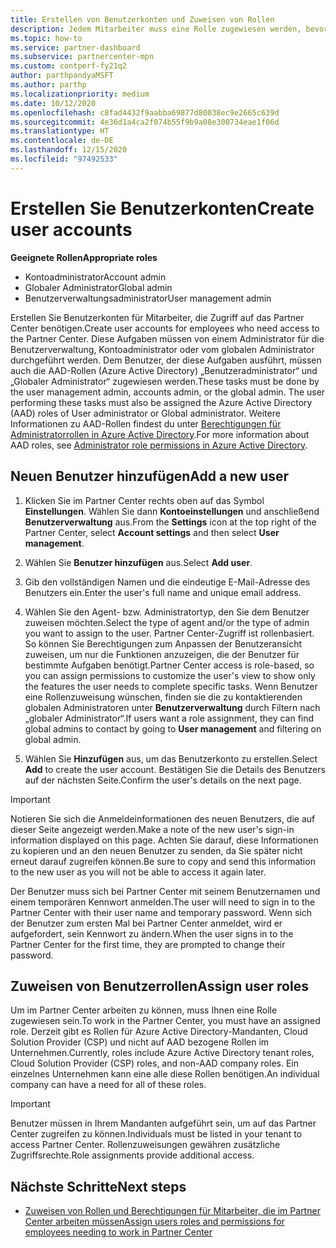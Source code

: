 ```yaml
---
title: Erstellen von Benutzerkonten und Zuweisen von Rollen
description: Jedem Mitarbeiter muss eine Rolle zugewiesen werden, bevor er auf das Partner Center zugreifen kann. Erfahren Sie, wie Sie Benutzerkonten erstellen, Rollen zuweisen und Berechtigungen festlegen.
ms.topic: how-to
ms.service: partner-dashboard
ms.subservice: partnercenter-mpn
ms.custom: contperf-fy21q2
author: parthpandyaMSFT
ms.author: parthp
ms.localizationpriority: medium
ms.date: 10/12/2020
ms.openlocfilehash: c8fad4432f9aabba69877d80038ec9e2665c639d
ms.sourcegitcommit: 4e36d1a4ca2f074b55f9b9a08e300734eae1f06d
ms.translationtype: HT
ms.contentlocale: de-DE
ms.lasthandoff: 12/15/2020
ms.locfileid: "97492533"
---
```

# <a name="create-user-accounts"></a><span data-ttu-id="e2790-104">Erstellen Sie Benutzerkonten</span><span class="sxs-lookup"><span data-stu-id="e2790-104">Create user accounts</span></span>  

<span data-ttu-id="e2790-105">**Geeignete Rollen**</span><span class="sxs-lookup"><span data-stu-id="e2790-105">**Appropriate roles**</span></span>

- <span data-ttu-id="e2790-106">Kontoadministrator</span><span class="sxs-lookup"><span data-stu-id="e2790-106">Account admin</span></span>
- <span data-ttu-id="e2790-107">Globaler Administrator</span><span class="sxs-lookup"><span data-stu-id="e2790-107">Global admin</span></span>
- <span data-ttu-id="e2790-108">Benutzerverwaltungsadministrator</span><span class="sxs-lookup"><span data-stu-id="e2790-108">User management admin</span></span>

<span data-ttu-id="e2790-109">Erstellen Sie Benutzerkonten für Mitarbeiter, die Zugriff auf das Partner Center benötigen.</span><span class="sxs-lookup"><span data-stu-id="e2790-109">Create user accounts for employees who need access to the Partner Center.</span></span> <span data-ttu-id="e2790-110">Diese Aufgaben müssen von einem Administrator für die Benutzerverwaltung, Kontoadministrator oder vom globalen Administrator durchgeführt werden. Dem Benutzer, der diese Aufgaben ausführt, müssen auch die AAD-Rollen (Azure Active Directory) „Benutzeradministrator“ und „Globaler Administrator“ zugewiesen werden.</span><span class="sxs-lookup"><span data-stu-id="e2790-110">These tasks must be done by the user management admin, accounts admin, or the global admin. The user performing these tasks must also be assigned the Azure Active Directory (AAD) roles of User administrator or Global administrator.</span></span> <span data-ttu-id="e2790-111">Weitere Informationen zu AAD-Rollen findest du unter [Berechtigungen für Administratorrollen in Azure Active Directory](/azure/active-directory/users-groups-roles/directory-assign-admin-roles).</span><span class="sxs-lookup"><span data-stu-id="e2790-111">For more information about AAD roles, see [Administrator role permissions in Azure Active Directory](/azure/active-directory/users-groups-roles/directory-assign-admin-roles).</span></span>

## <a name="add-a-new-user"></a><span data-ttu-id="e2790-112">Neuen Benutzer hinzufügen</span><span class="sxs-lookup"><span data-stu-id="e2790-112">Add a new user</span></span>

1. <span data-ttu-id="e2790-113">Klicken Sie im Partner Center rechts oben auf das Symbol **Einstellungen**. Wählen Sie dann **Kontoeinstellungen** und anschließend **Benutzerverwaltung** aus.</span><span class="sxs-lookup"><span data-stu-id="e2790-113">From the **Settings** icon at the top right of the Partner Center, select **Account settings** and then select **User management**.</span></span>

2. <span data-ttu-id="e2790-114">Wählen Sie **Benutzer hinzufügen** aus.</span><span class="sxs-lookup"><span data-stu-id="e2790-114">Select **Add user**.</span></span>

3. <span data-ttu-id="e2790-115">Gib den vollständigen Namen und die eindeutige E-Mail-Adresse des Benutzers ein.</span><span class="sxs-lookup"><span data-stu-id="e2790-115">Enter the user's full name and unique email address.</span></span>

4. <span data-ttu-id="e2790-116">Wählen Sie den Agent- bzw. Administratortyp, den Sie dem Benutzer zuweisen möchten.</span><span class="sxs-lookup"><span data-stu-id="e2790-116">Select the type of agent and/or the type of admin you want to assign to the user.</span></span> <span data-ttu-id="e2790-117">Partner Center-Zugriff ist rollenbasiert. So können Sie Berechtigungen zum Anpassen der Benutzeransicht zuweisen, um nur die Funktionen anzuzeigen, die der Benutzer für bestimmte Aufgaben benötigt.</span><span class="sxs-lookup"><span data-stu-id="e2790-117">Partner Center access is role-based, so you can assign permissions to customize the user's view to show only the features the user needs to complete specific tasks.</span></span>  <span data-ttu-id="e2790-118">Wenn Benutzer eine Rollenzuweisung wünschen, finden sie die zu kontaktierenden globalen Administratoren unter **Benutzerverwaltung** durch Filtern nach „globaler Administrator“.</span><span class="sxs-lookup"><span data-stu-id="e2790-118">If users want a role assignment, they can find global admins to contact by going to **User management** and filtering on global admin.</span></span>

5. <span data-ttu-id="e2790-119">Wählen Sie **Hinzufügen** aus, um das Benutzerkonto zu erstellen.</span><span class="sxs-lookup"><span data-stu-id="e2790-119">Select **Add** to create the user account.</span></span> <span data-ttu-id="e2790-120">Bestätigen Sie die Details des Benutzers auf der nächsten Seite.</span><span class="sxs-lookup"><span data-stu-id="e2790-120">Confirm the user's details on the next page.</span></span>

> [!IMPORTANT]  
> <span data-ttu-id="e2790-121">Notieren Sie sich die Anmeldeinformationen des neuen Benutzers, die auf dieser Seite angezeigt werden.</span><span class="sxs-lookup"><span data-stu-id="e2790-121">Make a note of the new user's sign-in information displayed on this page.</span></span> <span data-ttu-id="e2790-122">Achten Sie darauf, diese Informationen zu kopieren und an den neuen Benutzer zu senden, da Sie später nicht erneut darauf zugreifen können.</span><span class="sxs-lookup"><span data-stu-id="e2790-122">Be sure to copy and send this information to the new user as you will not be able to access it again later.</span></span> 

<span data-ttu-id="e2790-123">Der Benutzer muss sich bei Partner Center mit seinem Benutzernamen und einem temporären Kennwort anmelden.</span><span class="sxs-lookup"><span data-stu-id="e2790-123">The user will need to sign in to the Partner Center with their user name and temporary password.</span></span> <span data-ttu-id="e2790-124">Wenn sich der Benutzer zum ersten Mal bei Partner Center anmeldet, wird er aufgefordert, sein Kennwort zu ändern.</span><span class="sxs-lookup"><span data-stu-id="e2790-124">When the user signs in to the Partner Center for the first time, they are prompted to change their password.</span></span>

## <a name="assign-user-roles"></a><span data-ttu-id="e2790-125">Zuweisen von Benutzerrollen</span><span class="sxs-lookup"><span data-stu-id="e2790-125">Assign user roles</span></span>

<span data-ttu-id="e2790-126">Um im Partner Center arbeiten zu können, muss Ihnen eine Rolle zugewiesen sein.</span><span class="sxs-lookup"><span data-stu-id="e2790-126">To work in the Partner Center, you must have an assigned role.</span></span>  <span data-ttu-id="e2790-127">Derzeit gibt es Rollen für Azure Active Directory-Mandanten, Cloud Solution Provider (CSP) und nicht auf AAD bezogene Rollen im Unternehmen.</span><span class="sxs-lookup"><span data-stu-id="e2790-127">Currently, roles include Azure Active Directory tenant roles, Cloud Solution Provider (CSP) roles, and non-AAD company roles.</span></span> <span data-ttu-id="e2790-128">Ein einzelnes Unternehmen kann eine alle diese Rollen benötigen.</span><span class="sxs-lookup"><span data-stu-id="e2790-128">An individual company can have a need for all of these roles.</span></span>

>[!Important]
><span data-ttu-id="e2790-129">Benutzer müssen in Ihrem Mandanten aufgeführt sein, um auf das Partner Center zugreifen zu können.</span><span class="sxs-lookup"><span data-stu-id="e2790-129">Individuals must be listed in your tenant to access Partner Center.</span></span> <span data-ttu-id="e2790-130">Rollenzuweisungen gewähren zusätzliche Zugriffsrechte.</span><span class="sxs-lookup"><span data-stu-id="e2790-130">Role assignments provide additional access.</span></span>

## <a name="next-steps"></a><span data-ttu-id="e2790-131">Nächste Schritte</span><span class="sxs-lookup"><span data-stu-id="e2790-131">Next steps</span></span>

- [<span data-ttu-id="e2790-132">Zuweisen von Rollen und Berechtigungen für Mitarbeiter, die im Partner Center arbeiten müssen</span><span class="sxs-lookup"><span data-stu-id="e2790-132">Assign users roles and permissions for employees needing to work in Partner Center</span></span>](permissions-overview.md)

